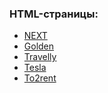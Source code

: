 <h3>HTML-страницы:</h3>
<ul>
  <li><a href="https://alex-lopatenko.github.io/HTMLpage/NEXT/index.html">NEXT</a></li>
  <li><a href="https://alex-lopatenko.github.io/HTMLpage/Golden/index.html">Golden</a></li>
  <li><a href="https://alex-lopatenko.github.io/HTMLpage/Travelly/index.html">Travelly</a></li>
  <li><a href="https://alex-lopatenko.github.io/HTMLpage/Tesla/index.html">Tesla</a></li>
  <li><a href="https://alex-lopatenko.github.io/HTMLpage/To2rent/index.html">To2rent</a></li>
</ul>
